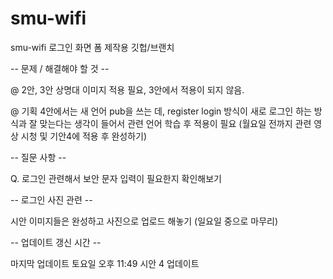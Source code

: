 # smu-wifi

smu-wifi 로그인 화면 폼 제작용 깃헙/브랜치


-- 문제 / 해결해야 할 것 --

@ 2안, 3안 상명대 이미지 적용 필요, 3안에서 적용이 되지 않음.

@ 기획 4안에서는 새 언어 pub을 쓰는 데, register login 방식이 새로 로그인 하는 방식과 잘 맞는다는 생각이 들어서 관련 언어 학습 후 적용이 필요
(월요일 전까지 관련 영상 시청 및 기안4에 적용 후 완성하기)




-- 질문 사항 --


Q. 로그인 관련해서 보안 문자 입력이 필요한지 확인해보기



-- 로그인 사진 관련 --


시안 이미지들은 완성하고 사진으로 업로드 해놓기 (일요일 중으로 마무리)


-- 업데이트 갱신 시간 --

마지막 업데이트 토요일 오후 11:49 시안 4 업데이트

